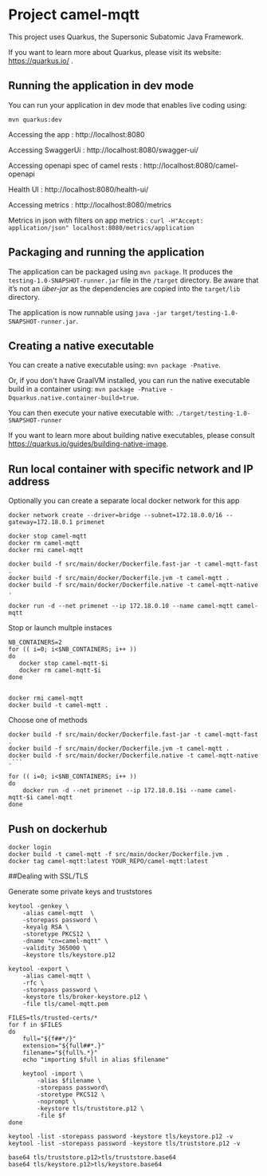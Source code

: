 # Project camel-mqtt

This project uses Quarkus, the Supersonic Subatomic Java Framework.

If you want to learn more about Quarkus, please visit its website: https://quarkus.io/ .

## Running the application in dev mode

You can run your application in dev mode that enables live coding using:
```
mvn quarkus:dev
```

Accessing the app : http://localhost:8080

Accessing SwaggerUi : http://localhost:8080/swagger-ui/

Accessing openapi spec of camel rests : http://localhost:8080/camel-openapi

Health UI : http://localhost:8080/health-ui/

Accessing metrics : http://localhost:8080/metrics

Metrics in json with filters on app metrics : `curl -H"Accept: application/json" localhost:8080/metrics/application`

## Packaging and running the application

The application can be packaged using `mvn package`.
It produces the `testing-1.0-SNAPSHOT-runner.jar` file in the `/target` directory.
Be aware that it’s not an _über-jar_ as the dependencies are copied into the `target/lib` directory.

The application is now runnable using `java -jar target/testing-1.0-SNAPSHOT-runner.jar`.

## Creating a native executable

You can create a native executable using: `mvn package -Pnative`.

Or, if you don't have GraalVM installed, you can run the native executable build in a container using: `mvn package -Pnative -Dquarkus.native.container-build=true`.

You can then execute your native executable with: `./target/testing-1.0-SNAPSHOT-runner`

If you want to learn more about building native executables, please consult https://quarkus.io/guides/building-native-image.

## Run local container with specific network and IP address

Optionally you can create a separate local docker network for this app

```
docker network create --driver=bridge --subnet=172.18.0.0/16 --gateway=172.18.0.1 primenet 
```

```
docker stop camel-mqtt
docker rm camel-mqtt
docker rmi camel-mqtt

docker build -f src/main/docker/Dockerfile.fast-jar -t camel-mqtt-fast .
docker build -f src/main/docker/Dockerfile.jvm -t camel-mqtt .
docker build -f src/main/docker/Dockerfile.native -t camel-mqtt-native .

docker run -d --net primenet --ip 172.18.0.10 --name camel-mqtt camel-mqtt
```


Stop or launch multple instaces

```
NB_CONTAINERS=2
for (( i=0; i<$NB_CONTAINERS; i++ ))
do
   docker stop camel-mqtt-$i
   docker rm camel-mqtt-$i
done


docker rmi camel-mqtt
docker build -t camel-mqtt .
```

Choose one of methods
```
docker build -f src/main/docker/Dockerfile.fast-jar -t camel-mqtt-fast .
docker build -f src/main/docker/Dockerfile.jvm -t camel-mqtt .
docker build -f src/main/docker/Dockerfile.native -t camel-mqtt-native .```
```
```
for (( i=0; i<$NB_CONTAINERS; i++ ))
do
    docker run -d --net primenet --ip 172.18.0.1$i --name camel-mqtt-$i camel-mqtt
done

```


## Push on dockerhub

```
docker login
docker build -t camel-mqtt -f src/main/docker/Dockerfile.jvm .
docker tag camel-mqtt:latest YOUR_REPO/camel-mqtt:latest
```

##Dealing with SSL/TLS

Generate some private keys and truststores

```
keytool -genkey \
    -alias camel-mqtt  \
    -storepass password \
    -keyalg RSA \
    -storetype PKCS12 \
    -dname "cn=camel-mqtt" \
    -validity 365000 \
    -keystore tls/keystore.p12

keytool -export \
    -alias camel-mqtt \
    -rfc \
    -storepass password \
    -keystore tls/broker-keystore.p12 \
    -file tls/camel-mqtt.pem

FILES=tls/trusted-certs/*
for f in $FILES
do
    full="${f##*/}"
    extension="${full##*.}"
    filename="${full%.*}"
    echo "importing $full in alias $filename"

    keytool -import \
        -alias $filename \
        -storepass password\
        -storetype PKCS12 \
        -noprompt \
        -keystore tls/truststore.p12 \
        -file $f
done

keytool -list -storepass password -keystore tls/keystore.p12 -v
keytool -list -storepass password -keystore tls/truststore.p12 -v

base64 tls/truststore.p12>tls/truststore.base64
base64 tls/keystore.p12>tls/keystore.base64

```